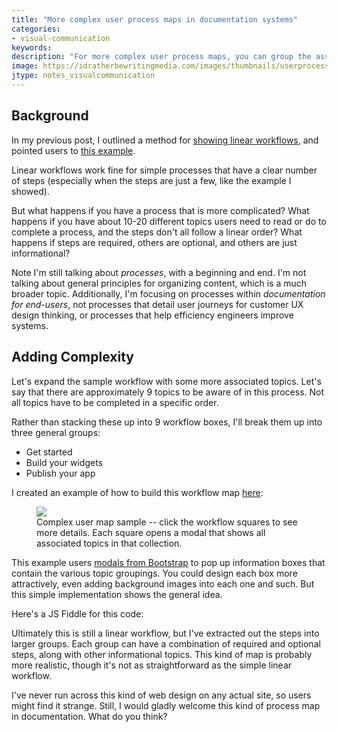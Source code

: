 ```yaml
---
title: "More complex user process maps in documentation systems"
categories:
- visual-communication
keywords:
description: "For more complex user process maps, you can group the associated topics into larger collections. When users click a workflow step, you can show them all the relevant topics within that collection. This approach accommodates a more complex user process workflow."
image: https://idratherbewritingmedia.com/images/thumbnails/userprocesscomplexthumb.png
jtype: notes_visualcommunication
---
```


## Background

In my previous post, I outlined a method for [showing linear workflows](https://idratherbewriting.com/2016/05/30/building-a-workflow-user-map-with-css-and-js/), and pointed users to [this example](https://idratherbewriting.com/documentation-theme-jekyll/p2_sample1/).

Linear workflows work fine for simple processes that have a clear number of steps (especially when the steps are just a few, like the example I showed).

But what happens if you have a process that is more complicated? What happens if you have about 10-20 different topics users need to read or do to complete a process, and the steps don't all follow a linear order? What happens if steps are required, others are optional, and others are just informational?

Note I'm still talking about *processes*, with a beginning and end. I'm not talking about general principles for organizing content, which is a much broader topic. Additionally, I'm focusing on processes within *documentation for end-users*, not processes that detail user journeys for customer UX design thinking, or processes that help efficiency engineers improve systems.

## Adding Complexity

Let's expand the sample workflow with some more associated topics. Let's say that there are approximately 9 topics to be aware of in this process. Not all topics have to be completed in a specific order.

Rather than stacking these up into 9 workflow boxes, I'll break them up into three general groups:

* Get started
* Build your widgets
* Publish your app

I created an example of how to build this workflow map [here](https://idratherbewriting.com/documentation-theme-jekyll/p2_sample6/):

<figure><a href="https://idratherbewriting.com/documentation-theme-jekyll/p2_sample6/"><img src="{{ "https://idratherbewritingmedia.com/images/complexusermapsample.png" | prepend: site.baseurl }}"/></a><figcaption>Complex user map sample -- click the workflow squares to see more details. Each square opens a modal that shows all associated topics in that collection.</figcaption></figure>

This example users [modals from Bootstrap](http://getbootstrap.com/javascript/#modals) to pop up information boxes that contain the various topic groupings. You could design each box more attractively, even adding background images into each one and such. But this simple implementation shows the general idea.

Here's a JS Fiddle for this code:

<script async src="http://jsfiddle.net/tomjoht/nuvcqbu5/embed/"></script>

Ultimately this is still a linear workflow, but I've extracted out the steps into larger groups. Each group can have a combination of required and optional steps, along with other informational topics. This kind of map is probably more realistic, though it's not as straightforward as the simple linear workflow.

I've never run across this kind of web design on any actual site, so users might find it strange. Still, I would gladly welcome this kind of process map in documentation. What do you think?
